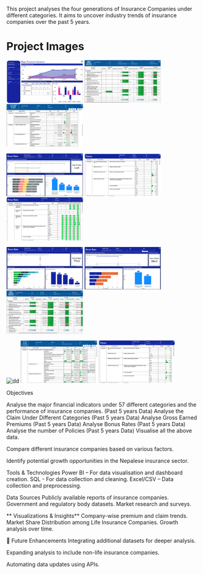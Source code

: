 This project analyses the four generations of Insurance Companies under different categories. It aims to uncover industry trends of insurance companies over the past 5 years.
# Project Images

<p float="left">
  <img src="images/aa.png" alt="aa" width="200"/>
  <img src="images/bb.png" alt="bb" width="200"/>
  <img src="images/cc.png" alt="cc" width="200"/>
</p>

<p float="left">
  <img src="images/dd.png" alt="dd" width="200"/>
  <img src="images/ee.png" alt="ee" width="200"/>
  <img src="images/bonusrates.png" alt="ee" width="200"/>
</p>
<p float="left">
  <img src="images/bonusratesvis2.png" alt="dd" width="200"/>
  <img src="images/bonusratevisualization.png" alt="ee" width="200"/>
  <img src="images/finindicatos matrix.png" alt="ee" width="200"/>
</p>
<p float="left">
  <img src="images/grossearnedpremium.png" alt="dd" width="200"/>
  <img src="images/grossearnedpremium2.png" alt="ee" width="200"/>
  <img src="images/policiesmatrix.png" alt="ee" width="200"/>
</p>

Objectives

Analyse the major financial indicators under 57 different categories and the performance of insurance companies. (Past 5 years Data)
Analyse the Claim Under Different Categories (Past 5 years Data)
Analyse Gross Earned Premiums (Past 5 years Data)
Analyse Bonus Rates (Past 5 years Data)
Analyse the number of Policies (Past 5 years Data)
Visualise all the above data.

Compare different insurance companies based on various factors.

Identify potential growth opportunities in the Nepalese insurance sector.

Tools & Technologies Power BI – For data visualisation and dashboard creation. SQL - For data collection and cleaning. Excel/CSV – Data collection and preprocessing.

Data Sources Publicly available reports of insurance companies. Government and regulatory body datasets. Market research and surveys.

** Visualizations & Insights** Company-wise premium and claim trends. Market Share Distribution among Life Insurance Companies. Growth analysis over time.

🚀 Future Enhancements Integrating additional datasets for deeper analysis.

Expanding analysis to include non-life insurance companies.

Automating data updates using APIs.

